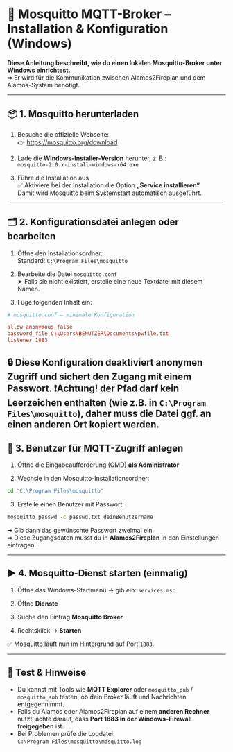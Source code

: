 # 📘 Mosquitto MQTT-Broker – Installation & Konfiguration (Windows)

**Diese Anleitung beschreibt, wie du einen lokalen Mosquitto-Broker unter Windows einrichtest.**  
➡ Er wird für die Kommunikation zwischen Alamos2Fireplan und dem Alamos-System benötigt.

---

## 📦 1. Mosquitto herunterladen

1. Besuche die offizielle Webseite:  
   👉 https://mosquitto.org/download

2. Lade die **Windows-Installer-Version** herunter, z. B.:  
   `mosquitto-2.0.x-install-windows-x64.exe`

3. Führe die Installation aus  
   ✅ Aktiviere bei der Installation die Option **„Service installieren“**  
   Damit wird Mosquitto beim Systemstart automatisch ausgeführt.

---

## 🗂 2. Konfigurationsdatei anlegen oder bearbeiten

1. Öffne den Installationsordner:  
   Standard: `C:\Program Files\mosquitto`

2. Bearbeite die Datei `mosquitto.conf`  
   ➤ Falls sie nicht existiert, erstelle eine neue Textdatei mit diesem Namen.

3. Füge folgenden Inhalt ein:

```conf
# mosquitto.conf – minimale Konfiguration

allow_anonymous false
password_file C:\Users\BENUTZER\Documents\pwfile.txt
listener 1883
```
🔒 Diese Konfiguration deaktiviert anonymen Zugriff und sichert den Zugang mit einem Passwort.
❗Achtung! der Pfad darf kein Leerzeichen enthalten (wie z.B. in `C:\Program Files\mosquitto`), daher muss die Datei ggf. an einen anderen Ort kopiert werden.
---

## 🔑 3. Benutzer für MQTT-Zugriff anlegen

1. Öffne die Eingabeaufforderung (CMD) **als Administrator**

2. Wechsle in den Mosquitto-Installationsordner:

```cmd
cd "C:\Program Files\mosquitto"
```

3. Erstelle einen Benutzer mit Passwort:

```cmd
mosquitto_passwd -c passwd.txt deinBenutzername
```

➡ Gib dann das gewünschte Passwort zweimal ein.  
➡ Diese Zugangsdaten musst du in **Alamos2Fireplan** in den Einstellungen eintragen.

---

## ▶ 4. Mosquitto-Dienst starten (einmalig)

1. Öffne das Windows-Startmenü → gib ein: `services.msc`

2. Öffne **Dienste**

3. Suche den Eintrag **Mosquitto Broker**

4. Rechtsklick → **Starten**

✅ Mosquitto läuft nun im Hintergrund auf Port `1883`.

---

## 🧪 Test & Hinweise

- Du kannst mit Tools wie **MQTT Explorer** oder `mosquitto_pub` / `mosquitto_sub` testen, ob dein Broker läuft und Nachrichten entgegennimmt.
- Falls du Alamos oder Alamos2Fireplan auf einem **anderen Rechner** nutzt, achte darauf, dass **Port 1883 in der Windows-Firewall freigegeben** ist.
- Bei Problemen prüfe die Logdatei:  
  `C:\Program Files\mosquitto\mosquitto.log`
